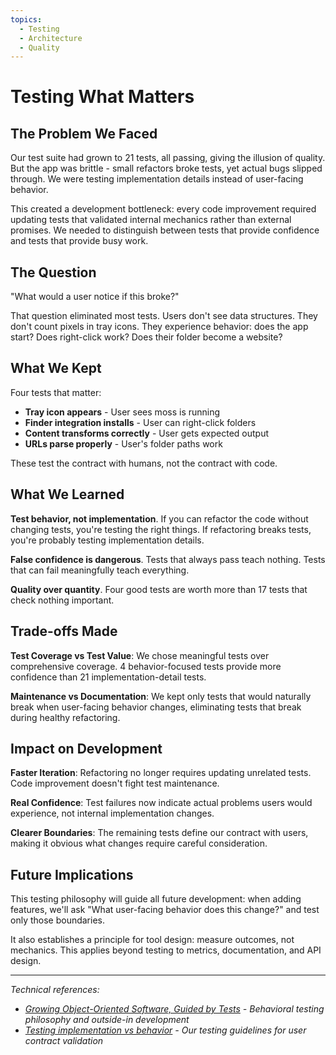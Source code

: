 ```yaml
---
topics:
  - Testing
  - Architecture
  - Quality
---
```


# Testing What Matters

## The Problem We Faced

Our test suite had grown to 21 tests, all passing, giving the illusion of quality. But the app was brittle - small refactors broke tests, yet actual bugs slipped through. We were testing implementation details instead of user-facing behavior.

This created a development bottleneck: every code improvement required updating tests that validated internal mechanics rather than external promises. We needed to distinguish between tests that provide confidence and tests that provide busy work.

## The Question

"What would a user notice if this broke?"

That question eliminated most tests. Users don't see data structures. They don't count pixels in tray icons. They experience behavior: does the app start? Does right-click work? Does their folder become a website?

## What We Kept

Four tests that matter:

- **Tray icon appears** - User sees moss is running
- **Finder integration installs** - User can right-click folders
- **Content transforms correctly** - User gets expected output
- **URLs parse properly** - User's folder paths work

These test the contract with humans, not the contract with code.

## What We Learned

**Test behavior, not implementation**. If you can refactor the code without changing tests, you're testing the right things. If refactoring breaks tests, you're probably testing implementation details.

**False confidence is dangerous**. Tests that always pass teach nothing. Tests that can fail meaningfully teach everything.

**Quality over quantity**. Four good tests are worth more than 17 tests that check nothing important.

## Trade-offs Made

**Test Coverage vs Test Value**: We chose meaningful tests over comprehensive coverage. 4 behavior-focused tests provide more confidence than 21 implementation-detail tests.

**Maintenance vs Documentation**: We kept only tests that would naturally break when user-facing behavior changes, eliminating tests that break during healthy refactoring.

## Impact on Development

**Faster Iteration**: Refactoring no longer requires updating unrelated tests. Code improvement doesn't fight test maintenance.

**Real Confidence**: Test failures now indicate actual problems users would experience, not internal implementation changes.

**Clearer Boundaries**: The remaining tests define our contract with users, making it obvious what changes require careful consideration.

## Future Implications

This testing philosophy will guide all future development: when adding features, we'll ask "What user-facing behavior does this change?" and test only those boundaries.

It also establishes a principle for tool design: measure outcomes, not mechanics. This applies beyond testing to metrics, documentation, and API design.

---

_Technical references:_

- _[Growing Object-Oriented Software, Guided by Tests](http://www.growing-object-oriented-software.com/) - Behavioral testing philosophy and outside-in development_
- _[Testing implementation vs behavior](../../.claude/CLAUDE.md#test-user-behavior-not-implementation-details) - Our testing guidelines for user contract validation_
